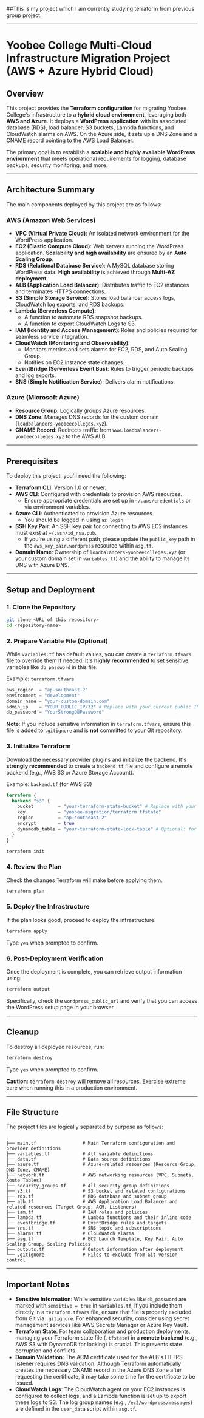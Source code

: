 ##This is my project which I am currently studying terraform from previous group project.

-----

# Yoobee College Multi-Cloud Infrastructure Migration Project (AWS + Azure Hybrid Cloud)

## Overview

This project provides the **Terraform configuration** for migrating Yoobee College's infrastructure to a **hybrid cloud environment**, leveraging both **AWS and Azure**. It deploys a **WordPress application** with its associated database (RDS), load balancer, S3 buckets, Lambda functions, and CloudWatch alarms on AWS. On the Azure side, it sets up a DNS Zone and a CNAME record pointing to the AWS Load Balancer.

The primary goal is to establish a **scalable and highly available WordPress environment** that meets operational requirements for logging, database backups, security monitoring, and more.

-----

## Architecture Summary

The main components deployed by this project are as follows:

### AWS (Amazon Web Services)

  * **VPC (Virtual Private Cloud)**: An isolated network environment for the WordPress application.
  * **EC2 (Elastic Compute Cloud)**: Web servers running the WordPress application. **Scalability and high availability** are ensured by an **Auto Scaling Group**.
  * **RDS (Relational Database Service)**: A MySQL database storing WordPress data. **High availability** is achieved through **Multi-AZ deployment**.
  * **ALB (Application Load Balancer)**: Distributes traffic to EC2 instances and terminates HTTPS connections.
  * **S3 (Simple Storage Service)**: Stores load balancer access logs, CloudWatch log exports, and RDS backups.
  * **Lambda (Serverless Compute)**:
      * A function to automate RDS snapshot backups.
      * A function to export CloudWatch Logs to S3.
  * **IAM (Identity and Access Management)**: Roles and policies required for seamless service integration.
  * **CloudWatch (Monitoring and Observability)**:
      * Monitors metrics and sets alarms for EC2, RDS, and Auto Scaling Group.
      * Notifies on EC2 instance state changes.
  * **EventBridge (Serverless Event Bus)**: Rules to trigger periodic backups and log exports.
  * **SNS (Simple Notification Service)**: Delivers alarm notifications.

### Azure (Microsoft Azure)

  * **Resource Group**: Logically groups Azure resources.
  * **DNS Zone**: Manages DNS records for the custom domain (`loadbalancers-yoobeecolleges.xyz`).
  * **CNAME Record**: Redirects traffic from `www.loadbalancers-yoobeecolleges.xyz` to the AWS ALB.

-----

## Prerequisites

To deploy this project, you'll need the following:

  * **Terraform CLI**: Version 1.0 or newer.
  * **AWS CLI**: Configured with credentials to provision AWS resources.
      * Ensure appropriate credentials are set up in `~/.aws/credentials` or via environment variables.
  * **Azure CLI**: Authenticated to provision Azure resources.
      * You should be logged in using `az login`.
  * **SSH Key Pair**: An SSH key pair for connecting to AWS EC2 instances must exist at `~/.ssh/id_rsa.pub`.
      * If you're using a different path, please update the `public_key` path in the `aws_key_pair.wordpress` resource within `asg.tf`.
  * **Domain Name**: Ownership of `loadbalancers-yoobeecolleges.xyz` (or your custom domain set in `variables.tf`) and the ability to manage its DNS with Azure DNS.

-----

## Setup and Deployment

### 1\. Clone the Repository

```bash
git clone <URL of this repository>
cd <repository-name>
```

### 2\. Prepare Variable File (Optional)

While `variables.tf` has default values, you can create a `terraform.tfvars` file to override them if needed. It's **highly recommended** to set sensitive variables like `db_password` in this file.

Example: `terraform.tfvars`

```terraform
aws_region  = "ap-southeast-2"
environment = "development"
domain_name = "your-custom-domain.com"
admin_ip    = "YOUR_PUBLIC_IP/32" # Replace with your current public IP address
db_password = "YourStrongDBPassword"
```

**Note**: If you include sensitive information in `terraform.tfvars`, ensure this file is added to `.gitignore` and is **not** committed to your Git repository.

### 3\. Initialize Terraform

Download the necessary provider plugins and initialize the backend. It's **strongly recommended** to create a `backend.tf` file and configure a remote backend (e.g., AWS S3 or Azure Storage Account).

Example: `backend.tf` (for AWS S3)

```terraform
terraform {
  backend "s3" {
    bucket         = "your-terraform-state-bucket" # Replace with your S3 bucket name
    key            = "yoobee-migration/terraform.tfstate"
    region         = "ap-southeast-2"
    encrypt        = true
    dynamodb_table = "your-terraform-state-lock-table" # Optional: for state locking
  }
}
```

```bash
terraform init
```

### 4\. Review the Plan

Check the changes Terraform will make before applying them.

```bash
terraform plan
```

### 5\. Deploy the Infrastructure

If the plan looks good, proceed to deploy the infrastructure.

```bash
terraform apply
```

Type `yes` when prompted to confirm.

### 6\. Post-Deployment Verification

Once the deployment is complete, you can retrieve output information using:

```bash
terraform output
```

Specifically, check the `wordpress_public_url` and verify that you can access the WordPress setup page in your browser.

-----

## Cleanup

To destroy all deployed resources, run:

```bash
terraform destroy
```

Type `yes` when prompted to confirm.

**Caution**: `terraform destroy` will remove all resources. Exercise extreme care when running this in a production environment.

-----

## File Structure

The project files are logically separated by purpose as follows:

```
.
├── main.tf                 # Main Terraform configuration and provider definitions
├── variables.tf            # All variable definitions
├── data.tf                 # Data source definitions
├── azure.tf                # Azure-related resources (Resource Group, DNS Zone, CNAME)
├── network.tf              # AWS networking resources (VPC, Subnets, Route Tables)
├── security_groups.tf      # All security group definitions
├── s3.tf                   # S3 bucket and related configurations
├── rds.tf                  # RDS database and subnet group
├── alb.tf                  # AWS Application Load Balancer and related resources (Target Group, ACM, Listeners)
├── iam.tf                  # IAM roles and policies
├── lambda.tf               # Lambda functions and their inline code
├── eventbridge.tf          # EventBridge rules and targets
├── sns.tf                  # SNS topic and subscriptions
├── alarms.tf               # CloudWatch alarms
├── asg.tf                  # EC2 Launch Template, Key Pair, Auto Scaling Group, Scaling Policies
├── outputs.tf              # Output information after deployment
└── .gitignore              # Files to exclude from Git version control
```

-----

## Important Notes

  * **Sensitive Information**: While sensitive variables like `db_password` are marked with `sensitive = true` in `variables.tf`, if you include them directly in a `terraform.tfvars` file, ensure that file is properly excluded from Git via `.gitignore`. For enhanced security, consider using secret management services like AWS Secrets Manager or Azure Key Vault.
  * **Terraform State**: For team collaboration and production deployments, managing your Terraform state file (`.tfstate`) in a **remote backend** (e.g., AWS S3 with DynamoDB for locking) is crucial. This prevents state corruption and conflicts.
  * **Domain Validation**: The ACM certificate used for the ALB's HTTPS listener requires DNS validation. Although Terraform automatically creates the necessary CNAME record in the Azure DNS Zone after requesting the certificate, it may take some time for the certificate to be issued.
  * **CloudWatch Logs**: The CloudWatch agent on your EC2 instances is configured to collect logs, and a Lambda function is set up to export these logs to S3. The log group names (e.g., `/ec2/wordpress/messages`) are defined in the `user_data` script within `asg.tf`.
